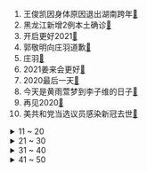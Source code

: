1. 王俊凯因身体原因退出湖南跨年[:link:](https://s.weibo.com/weibo?q=%23王俊凯因身体原因退出湖南跨年%23&Refer=top)
2. 黑龙江新增2例本土确诊[:link:](https://s.weibo.com/weibo?q=%23黑龙江新增2例本土确诊%23&Refer=top)
3. 开启更好2021[:link:](https://s.weibo.com/weibo?q=%23开启更好2021%23&Refer=top)
4. 郭敬明向庄羽道歉[:link:](https://s.weibo.com/weibo?q=%23郭敬明向庄羽道歉%23&Refer=top)
5. 庄羽[:link:](https://s.weibo.com/weibo?q=%23庄羽%23&Refer=top)
6. 2021姜来会更好[:link:](https://s.weibo.com/weibo?q=%232021姜来会更好%23&Refer=top)
7. 2020最后一天[:link:](https://s.weibo.com/weibo?q=%232020最后一天%23&Refer=top)
8. 今天是黄雨萱梦到李子维的日子[:link:](https://s.weibo.com/weibo?q=%23今天是黄雨萱梦到李子维的日子%23&Refer=top)
9. 再见2020[:link:](https://s.weibo.com/weibo?q=%23再见2020%23&Refer=top)
10. 美共和党当选议员感染新冠去世[:link:](https://s.weibo.com/weibo?q=%23美共和党当选议员感染新冠去世%23&Refer=top)
<details>
<summary>11 ~ 20</summary>

11. 倪妮30岁之后体重没下过100斤[:link:](https://s.weibo.com/weibo?q=%23倪妮30岁之后体重没下过100斤%23&Refer=top)
12. 31省区市新增25例确诊[:link:](https://s.weibo.com/weibo?q=%2331省区市新增25例确诊%23&Refer=top)
13. 牛津新冠疫苗在英国获批[:link:](https://s.weibo.com/weibo?q=%23牛津新冠疫苗在英国获批%23&Refer=top)
14. 彭冠英工作室换头像[:link:](https://s.weibo.com/weibo?q=%23彭冠英工作室换头像%23&Refer=top)
15. 沈阳市铁西区全民核酸检测[:link:](https://s.weibo.com/weibo?q=%23沈阳市铁西区全民核酸检测%23&Refer=top)
16. 蒋南孙重男轻女受害者[:link:](https://s.weibo.com/weibo?q=%23蒋南孙重男轻女受害者%23&Refer=top)
17. 北京新增2例本土确诊[:link:](https://s.weibo.com/weibo?q=%23北京新增2例本土确诊%23&Refer=top)
18. 于正[:link:](https://s.weibo.com/weibo?q=%23于正%23&Refer=top)
19. 零下8度幼儿园只来了1个学生[:link:](https://s.weibo.com/weibo?q=%23零下8度幼儿园只来了1个学生%23&Refer=top)
20. 严查中小学教师到培训机构兼职[:link:](https://s.weibo.com/weibo?q=%23严查中小学教师到培训机构兼职%23&Refer=top)
</details>
<details>
<summary>21 ~ 30</summary>

21. 为什么谈恋爱不能凑合[:link:](https://s.weibo.com/weibo?q=%23为什么谈恋爱不能凑合%23&Refer=top)
22. 朱广权押韵版总结2020[:link:](https://s.weibo.com/weibo?q=%23朱广权押韵版总结2020%23&Refer=top)
23. 关晓彤真的跨过了2020[:link:](https://s.weibo.com/weibo?q=%23关晓彤真的跨过了2020%23&Refer=top)
24. 田雨还好卑职没放弃[:link:](https://s.weibo.com/weibo?q=%23田雨还好卑职没放弃%23&Refer=top)
25. 薛之谦 迟迟[:link:](https://s.weibo.com/weibo?q=%23薛之谦%20迟迟%23&Refer=top)
26. 王俊凯 是时候让大家知道我长大了[:link:](https://s.weibo.com/weibo?q=%23王俊凯%20是时候让大家知道我长大了%23&Refer=top)
27. 环卫工雪天路边死亡[:link:](https://s.weibo.com/weibo?q=%23环卫工雪天路边死亡%23&Refer=top)
28. 阿根廷堕胎合法化[:link:](https://s.weibo.com/weibo?q=%23阿根廷堕胎合法化%23&Refer=top)
29. 市场监管总局处罚京东天猫唯品会[:link:](https://s.weibo.com/weibo?q=%23市场监管总局处罚京东天猫唯品会%23&Refer=top)
30. 股市[:link:](https://s.weibo.com/weibo?q=%23股市%23&Refer=top)
</details>
<details>
<summary>31 ~ 40</summary>

31. 王冰冰冰上弹钢琴[:link:](https://s.weibo.com/weibo?q=%23王冰冰冰上弹钢琴%23&Refer=top)
32. 周深说父母其实也不知道怎么当父母[:link:](https://s.weibo.com/weibo?q=%23周深说父母其实也不知道怎么当父母%23&Refer=top)
33. 周翡第一次叫李晟哥[:link:](https://s.weibo.com/weibo?q=%23周翡第一次叫李晟哥%23&Refer=top)
34. 周洁琼自拍了个寂寞[:link:](https://s.weibo.com/weibo?q=%23周洁琼自拍了个寂寞%23&Refer=top)
35. 中欧投资协定谈判如期完成[:link:](https://s.weibo.com/weibo?q=%23中欧投资协定谈判如期完成%23&Refer=top)
36. B站跨年晚会预告[:link:](https://s.weibo.com/weibo?q=%23B站跨年晚会预告%23&Refer=top)
37. 张云雷首晒相声手稿[:link:](https://s.weibo.com/weibo?q=%23张云雷首晒相声手稿%23&Refer=top)
38. 成都中医药大学[:link:](https://s.weibo.com/weibo?q=%23成都中医药大学%23&Refer=top)
39. 上海立法医护人员报告享免责权[:link:](https://s.weibo.com/weibo?q=%23上海立法医护人员报告享免责权%23&Refer=top)
40. 一张图感受冬天的不舒服[:link:](https://s.weibo.com/weibo?q=%23一张图感受冬天的不舒服%23&Refer=top)
</details>
<details>
<summary>41 ~ 50</summary>

41. 硬糖少女全开麦唱跳[:link:](https://s.weibo.com/weibo?q=%23硬糖少女全开麦唱跳%23&Refer=top)
42. 迪丽热巴2020年最后一张自拍[:link:](https://s.weibo.com/weibo?q=%23迪丽热巴2020年最后一张自拍%23&Refer=top)
43. 有翡[:link:](https://s.weibo.com/weibo?q=%23有翡%23&Refer=top)
44. 想见你[:link:](https://s.weibo.com/weibo?q=%23想见你%23&Refer=top)
45. 冯森推理能力[:link:](https://s.weibo.com/weibo?q=%23冯森推理能力%23&Refer=top)
46. 黄子韬认证粉丝应援[:link:](https://s.weibo.com/weibo?q=%23黄子韬认证粉丝应援%23&Refer=top)
47. 黄明昊彩排把麦撞飞了[:link:](https://s.weibo.com/weibo?q=%23黄明昊彩排把麦撞飞了%23&Refer=top)
48. 谢允眼神太虐了[:link:](https://s.weibo.com/weibo?q=%23谢允眼神太虐了%23&Refer=top)
49. 安崎在北京穿短裤[:link:](https://s.weibo.com/weibo?q=%23安崎在北京穿短裤%23&Refer=top)
50. 稻城亚丁入选国家5A级景区[:link:](https://s.weibo.com/weibo?q=%23稻城亚丁入选国家5A级景区%23&Refer=top)
</details>